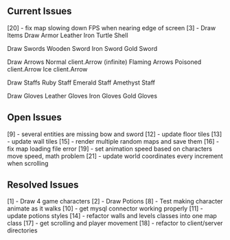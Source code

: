 ## Current Issues
[20] - fix map slowing down FPS when nearing edge of screen
[3] - Draw Items 
Draw Armor
        Leather
        Iron
        Turtle Shell

Draw Swords
        Wooden Sword
        Iron Sword
        Gold Sword

Draw Arrows
        Normal client.Arrow (infinite)
        Flaming Arrows
        Poisoned client.Arrow
        Ice client.Arrow

Draw Staffs
        Ruby Staff
        Emerald Staff
        Amethyst Staff

Draw Gloves
        Leather Gloves
        Iron Gloves
        Gold Gloves

## Open Issues ##
[9] - several entities are missing bow and sword
[12] - update floor tiles
[13] - update wall tiles
[15] - render multiple random maps and save them
[16] - fix map loading file error
[19] - set animation speed based on characters move speed, math problem
[21] - update world coordinates every increment when scrolling
        
## Resolved Issues ##
[1] - Draw 4 game characters
[2] - Draw Potions
[8] - Test making character animate as it walks 
[10] - get mysql connector working properly
[11] - update potions styles
[14] - refactor walls and levels classes into one map class
[17] - get scrolling and player movement
[18] - refactor to client/server directories